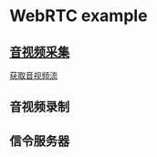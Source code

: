 # WebRTC example

## [音视频采集](audio-and-video-capture/)

[获取音视频流](./getUserStream.html)

## 音视频录制


## 信令服务器
